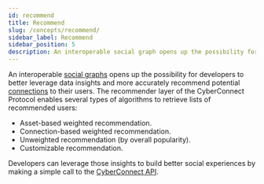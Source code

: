 ```yaml
---
id: recommend
title: Recommend
slug: /concepts/recommend/
sidebar_label: Recommend
sidebar_position: 5
description: An interoperable social graph opens up the possibility for developers to better leverage data insights and more accurately recommend potential connections to their users.
---
```


An interoperable [social graphs](/concepts/social-graph/) opens up the possibility for developers to better leverage data insights and more accurately recommend potential [connections](/concepts/connection/) to their users. The recommender layer of the CyberConnect Protocol enables several types of algorithms to retrieve lists of recommended users:
<ul>
    <li>Asset-based weighted recommendation.</li>
    <li>Connection-based weighted recommendation.</li>
    <li>Unweighted recommendation (by overall popularity).</li>
    <li>Customizable recommendation.</li>
</ul>

Developers can leverage those insights to build better social experiences by making a simple call to the [CyberConnect API](/cyberconnect-api/overview/).
